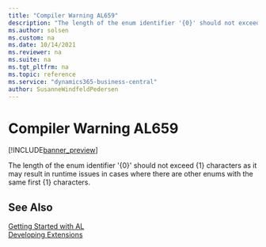 ```yaml
---
title: "Compiler Warning AL659"
description: "The length of the enum identifier '{0}' should not exceed {1} characters as it may result in runtime issues in cases where there are other enums with the same first {1} characters."
ms.author: solsen
ms.custom: na
ms.date: 10/14/2021
ms.reviewer: na
ms.suite: na
ms.tgt_pltfrm: na
ms.topic: reference
ms.service: "dynamics365-business-central"
author: SusanneWindfeldPedersen
---
```

[//]: # (START>DO_NOT_EDIT)
[//]: # (IMPORTANT:Do not edit any of the content between here and the END>DO_NOT_EDIT.)
[//]: # (Any modifications should be made in the .xml files in the ModernDev repo.)
# Compiler Warning AL659

[!INCLUDE[banner_preview](../includes/banner_preview.md)]

The length of the enum identifier '{0}' should not exceed {1} characters as it may result in runtime issues in cases where there are other enums with the same first {1} characters.

[//]: # (IMPORTANT: END>DO_NOT_EDIT)
## See Also  
[Getting Started with AL](../devenv-get-started.md)  
[Developing Extensions](../devenv-dev-overview.md)  